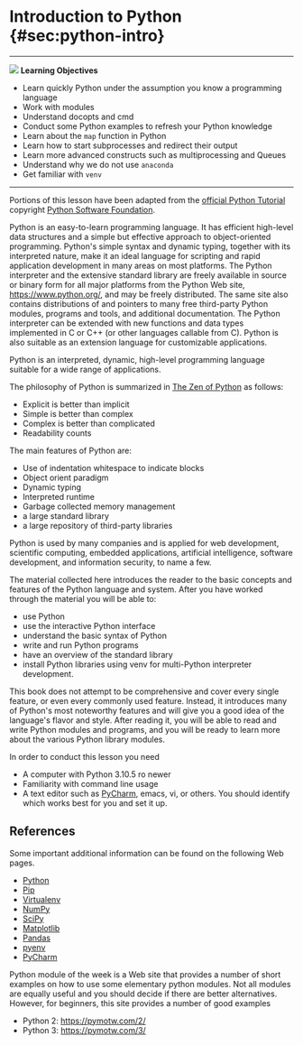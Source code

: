 # Introduction to Python {#sec:python-intro}

---

![](images/learning.png) **Learning Objectives**

* Learn quickly Python under the assumption you know a programming language
* Work with modules
* Understand docopts and cmd
* Conduct some Python examples to refresh your Python knowledge
* Learn about the `map` function in Python
* Learn how to start subprocesses and redirect their output
* Learn more advanced constructs such as multiprocessing and Queues
* Understand why we do not use `anaconda`
* Get familiar with `venv`

---

Portions of this lesson have been adapted from the [official Python
Tutorial](https://docs.python.org/2/tutorial/) copyright [Python
Software Foundation](http://www.python.org/).

Python is an easy-to-learn programming language. It has efficient
high-level data structures and a simple but effective approach to
object-oriented programming. Python's simple syntax and dynamic typing,
together with its interpreted nature, make it an ideal language for
scripting and rapid application development in many areas on most
platforms. The Python interpreter and the extensive standard library are
freely available in source or binary form for all major platforms from
the Python Web site, <https://www.python.org/>, and may be freely
distributed. The same site also contains distributions of and pointers
to many free third-party Python modules, programs and tools, and
additional documentation. The Python interpreter can be extended with
new functions and data types implemented in C or C++ (or other languages
callable from C). Python is also suitable as an extension language for
customizable applications.

Python is an interpreted, dynamic, high-level programming language
suitable for a wide range of applications.

The philosophy of Python is summarized in [The Zen of
Python](https://www.python.org/dev/peps/pep-0020/) as follows:

* Explicit is better than implicit
* Simple is better than complex
* Complex is better than complicated
* Readability counts

The main features of Python are:

* Use of indentation whitespace to indicate blocks
* Object orient paradigm
* Dynamic typing
* Interpreted runtime
* Garbage collected memory management
* a large standard library
* a large repository of third-party libraries

Python is used by many companies and is applied for web development,
scientific computing, embedded applications, artificial intelligence,
software development, and information security, to name a few.

The material collected here introduces the reader to the basic concepts
and features of the Python language and system. After you have worked
through the material you will be able to:

* use Python
* use the interactive Python interface
* understand the basic syntax of Python
* write and run Python programs
* have an overview of the standard library
* install Python libraries using venv for multi-Python interpreter development.

This book does not attempt to be comprehensive and cover every
single feature, or even every commonly used feature. Instead, it
introduces many of Python's most noteworthy features and will give you
a good idea of the language's flavor and style. After reading it, you
will be able to read and write Python modules and programs, and you will
be ready to learn more about the various Python library modules.

In order to conduct this lesson you need

* A computer with Python 3.10.5 ro newer
* Familiarity with command line usage
* A text editor such as [PyCharm](https://www.jetbrains.com/pycharm/),
  emacs, vi, or others. You should identify which works best for you
  and set it up.

## References

Some important additional information can be found on the following Web
pages.

* [Python](https://www.python.org/)
* [Pip](https://pip.pypa.io/en/stable/)
* [Virtualenv](https://virtualenv.pypa.io/en/stable/)
* [NumPy](http://www.numpy.org/)
* [SciPy](https://scipy.org/)
* [Matplotlib](http://matplotlib.org/)
* [Pandas](http://pandas.pydata.org/)
* [pyenv](https://github.com/pyenv/pyenv)
* [PyCharm](https://github.com/pyenv/pyenv)

Python module of the week is a Web site that provides a number of short
examples on how to use some elementary python modules. Not all modules
are equally useful and you should decide if there are better
alternatives. However, for beginners, this site provides a number of good
examples

* Python 2: <https://pymotw.com/2/>
* Python 3: <https://pymotw.com/3/>
